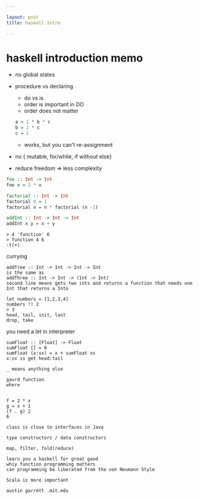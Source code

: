 ```yaml
---

layout: post
title: haskell intro

---
```


# haskell introduction memo

- no global states

- procedure vs declaring
    - do vs is
    - order is important in DO
    - order does not matter 
    ```haskell
    a = 1 * b * c
    b = 2 * c
    c = 2
    ```
    - works, but you can't re-assignment
 - no { mutable, for/while, if without  else}
 - reduce freedom => less complexity
 ```haskell
 foo :: Int -> Int
 foo x = 2 * x

 factorial :: Int -> Int
 factorial 0 = 1
 factorial n = n * factorial (n -1)

 addInt :: Int -> Int -> Int
 addInt x y = x + y
 ```

```
> 4 'function' 6
> function 4 6 
:t(+)
```

currying
```
addTree :: Int -> Int -> Int -> Int
is the same as
addThree :: Int -> Int -> (Int -> Int)
second line means gets two ints and returns a function that needs one Int that returns a Into
```
```
let numbers = [1,2,3,4]
numbers !! 2 
> 3
head, tail, init, last
drop, take
```
 you need a let in interpreter

 ```
 sumFloat :: [Float] -> Float
 sumFloat [] = 0
 sumFloat (x:sx) = x + sumFloat xs
 x:sx is get head:tail

 _ means anything else

gaurd function
where


f = 2 * x
g = x + 1
(f . g) 2 
6

class is close to interfaces in Java

type constructors / data constructors

map, filter, fold(reduce)

learn you a haskell for great good
whiy function programming matters
can programming be liberated from the von Neumann Style

Scala is more important

austin garrett .mit.edu

